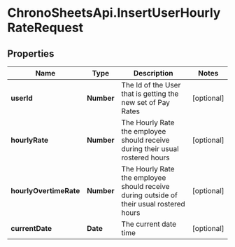 # ChronoSheetsApi.InsertUserHourlyRateRequest

## Properties

Name | Type | Description | Notes
------------ | ------------- | ------------- | -------------
**userId** | **Number** | The Id of the User that is getting the new set of Pay Rates | [optional] 
**hourlyRate** | **Number** | The Hourly Rate the employee should receive during their usual rostered hours | [optional] 
**hourlyOvertimeRate** | **Number** | The Hourly Rate the employee should receive during outside of their usual rostered hours | [optional] 
**currentDate** | **Date** | The current date time | [optional] 


